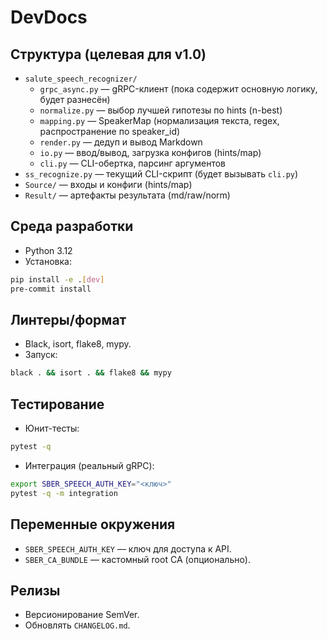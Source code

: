 # DevDocs

## Структура (целевая для v1.0)

- `salute_speech_recognizer/`
  - `grpc_async.py` — gRPC-клиент (пока содержит основную логику, будет разнесён)
  - `normalize.py` — выбор лучшей гипотезы по hints (n-best)
  - `mapping.py` — SpeakerMap (нормализация текста, regex, распространение по speaker_id)
  - `render.py` — дедуп и вывод Markdown
  - `io.py` — ввод/вывод, загрузка конфигов (hints/map)
  - `cli.py` — CLI-обертка, парсинг аргументов
- `ss_recognize.py` — текущий CLI-скрипт (будет вызывать `cli.py`)
- `Source/` — входы и конфиги (hints/map)
- `Result/` — артефакты результата (md/raw/norm)

## Среда разработки

- Python 3.12
- Установка:
```bash
pip install -e .[dev]
pre-commit install
```

## Линтеры/формат

- Black, isort, flake8, mypy.
- Запуск:
```bash
black . && isort . && flake8 && mypy
```

## Тестирование

- Юнит-тесты:
```bash
pytest -q
```
- Интеграция (реальный gRPC):
```bash
export SBER_SPEECH_AUTH_KEY="<ключ>"
pytest -q -m integration
```

## Переменные окружения

- `SBER_SPEECH_AUTH_KEY` — ключ для доступа к API.
- `SBER_CA_BUNDLE` — кастомный root CA (опционально).

## Релизы

- Версионирование SemVer.
- Обновлять `CHANGELOG.md`.
